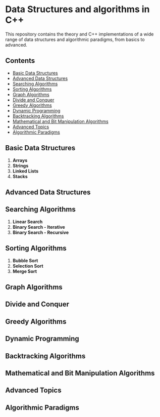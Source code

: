 # Data Structures and algorithms in C++
This repository contains the theory and C++ implementations of a wide range of data structures and algorithmic paradigms, from basics to advanced.

## Contents
- [Basic Data Structures](#basic-data-structures)
- [Advanced Data Structures](#advanced-data-structures)
- [Searching Algorithms](#searching-algorithms)
- [Sorting Algorithms](#sorting-algorithms)
- [Graph Algorithms](#graph-algorithms)
- [Divide and Conquer](#divide-and-conquer)
- [Greedy Algorithms](#greedy-algorithms)
- [Dynamic Programming](#dynamic-programming)
- [Backtracking Algorithms](#backtracking-algorithms)
- [Mathematical and Bit Manipulation Algorithms](#mathematical-and-bit-manipulation-algorithms)
- [Advanced Topics](#advanced-topics)
- [Algorithmic Paradigms](#algorithmic-paradigms)

## Basic Data Structures
1. **Arrays**
2. **Strings**
3. **Linked Lists**
4. **Stacks**

   
## Advanced Data Structures
## Searching Algorithms
1. **Linear Search**
2. **Binary Search - Iterative**
3. **Binary Search - Recursive**

## Sorting Algorithms
1. **Bubble Sort**
2. **Selection Sort**
3. **Merge Sort**


## Graph Algorithms
## Divide and Conquer
## Greedy Algorithms
## Dynamic Programming
## Backtracking Algorithms
## Mathematical and Bit Manipulation Algorithms
## Advanced Topics
## Algorithmic Paradigms

